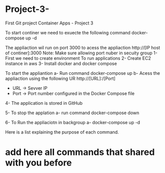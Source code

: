 # Project-3-

First Git project
Container Apps - Project 3 

To start continer  we need to exuecte  the following command
docker-compose up -d 

The appliaction wil  run on port 3000
to acess the appliaction 
http://[IP host of continer]:3000
Note:
Make sure allowing port nuber in secuity group
1- First we need to create environment 
To run applications 
2-  Create EC2 instance in aws
3- Install docker and docker compose

To start  the appliantion 
  a- Run command    docker-compose up
  b- Acess the appliaction using the following UR
 http://[URL]:/[Port]
   - URL -> Sevver IP
   - Port -> Port number configured in the Docker Compose file
  

4- The application is stored in GitHub

5- To stop the applation 
 a- run command docker-compose down
 

6- To Run the appliaciotn in backgroup
 a- docker-compose up -d 
 
 
Here is a list explaining the purpose of each command.

  # add here all commands that shared with  you before 
 
